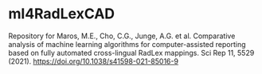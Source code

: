 # ml4RadLexCAD
Repository for Maros, M.E., Cho, C.G., Junge, A.G. et al. Comparative analysis of machine learning algorithms for computer-assisted reporting based on fully automated cross-lingual RadLex mappings. Sci Rep 11, 5529 (2021). https://doi.org/10.1038/s41598-021-85016-9
